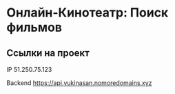 # Онлайн-Кинотеатр: Поиск фильмов

## Ссылки на проект

IP 51.250.75.123

Backend https://api.yukinasan.nomoredomains.xyz
